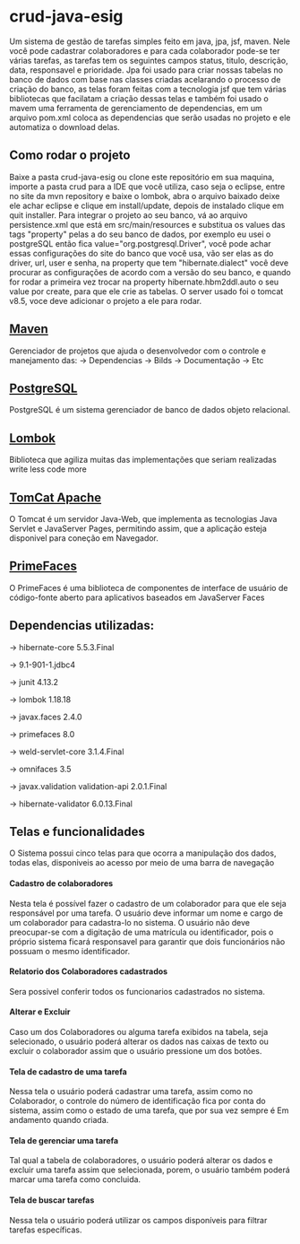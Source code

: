 # crud-java-esig
Um sistema de gestão de tarefas simples feito em java, jpa, jsf, maven. Nele você pode cadastrar colaboradores e para cada colaborador pode-se ter várias tarefas, as tarefas tem os seguintes campos status, titulo, descrição, data, responsavel e prioridade. Jpa foi usado para criar nossas tabelas no banco de dados com base nas classes criadas acelarando o processo de criação do banco, as telas foram feitas com a tecnologia jsf que tem várias bibliotecas que facilatam a criação dessas telas e também foi usado o mavem uma ferramenta de gerenciamento de dependencias, em um arquivo pom.xml coloca as dependencias que serão usadas no projeto e ele automatiza o download delas.

<h2> Como rodar o projeto </h2>
Baixe a pasta crud-java-esig ou clone este repositório em sua maquina, importe a pasta crud para a IDE que você utiliza, caso seja o eclipse, entre no site da mvn repository e baixe o lombok, abra o arquivo baixado deixe ele achar eclipse e clique em install/update, depois de instalado clique em quit installer. Para integrar o projeto ao seu banco, vá ao arquivo persistence.xml que está em src/main/resources e substitua os values das tags "property" pelas a do seu banco de dados, por exemplo eu usei o postgreSQL então fica value="org.postgresql.Driver", você pode achar essas configurações do site do banco que você usa, vão ser elas as do driver, url, user e senha, na property que tem "hibernate.dialect" você deve procurar as configurações de acordo com a versão do seu banco, e quando for rodar a primeira vez trocar na property hibernate.hbm2ddl.auto o seu value por create, para que ele crie as tabelas. O server usado foi o tomcat v8.5, voce deve adicionar o projeto a ele para rodar.

<h2><a href="https://maven.apache.org/index.html">Maven</a></h2>
Gerenciador de projetos que ajuda o desenvolvedor com o controle e manejamento das: -> Dependencias -> Bilds -> Documentação -> Etc

<h2><a href="https://www.postgresql.org">PostgreSQL</a></h2>
PostgreSQL é um sistema gerenciador de banco de dados objeto relacional.

<h2><a href="http://tomcat.apache.org">Lombok</a></h2>
Biblioteca que agiliza muitas das implementações que seriam realizadas write less code more

<h2><a href="https://projectlombok.org">TomCat Apache</a></h2>
O Tomcat é um servidor Java-Web, que implementa as tecnologias Java Servlet e JavaServer Pages, permitindo assim, que a aplicação esteja disponivel para coneção em Navegador.

<h2><a href="https://www.primefaces.org">PrimeFaces</a></h2>
O PrimeFaces é uma biblioteca de componentes de interface de usuário de código-fonte aberto para aplicativos baseados em JavaServer Faces

<h2>Dependencias utilizadas:</h2>

-> hibernate-core 5.5.3.Final

-> 9.1-901-1.jdbc4

-> junit 4.13.2

-> lombok 1.18.18

-> javax.faces 2.4.0

-> primefaces 8.0

-> weld-servlet-core 3.1.4.Final

-> omnifaces 3.5

-> javax.validation validation-api 2.0.1.Final

-> hibernate-validator 6.0.13.Final


<h2>Telas e funcionalidades</h2>
O Sistema possui cinco telas para que ocorra a manipulação dos dados, todas elas, disponiveis ao acesso por meio de uma barra de navegação


<h4>Cadastro de colaboradores</h4>
Nesta tela é possível fazer o cadastro de um colaborador para que ele seja responsável por uma tarefa. O usuário deve informar um nome e cargo de um colaborador para cadastra-lo no sistema. O usuário não deve preocupar-se com a digitação de uma matrícula ou identificador, pois o próprio sistema ficará responsavel para garantir que dois funcionários não possuam o mesmo identificador.

<h4>Relatorio dos Colaboradores cadastrados</h4>
Sera possivel conferir todos os funcionarios cadastrados no sistema.

<h4>Alterar e Excluir</h4>
Caso um dos Colaboradores ou alguma tarefa exibidos na tabela, seja selecionado, o usuário poderá alterar os dados nas caixas de texto ou excluir o colaborador assim que o usuário pressione um dos botões.

<h4>Tela de cadastro de uma tarefa</h4>
Nessa tela o usuário poderá cadastrar uma tarefa, assim como no Colaborador, o controle do número de identificação fica por conta do sistema, assim como o estado de uma tarefa, que por sua vez sempre é Em andamento quando criada.

<h4>Tela de gerenciar  uma tarefa</h4>
Tal qual a tabela de colaboradores, o usuário poderá alterar os dados e excluir uma tarefa assim que selecionada, porem, o usuário também poderá marcar uma tarefa como concluida.

<h4>Tela de buscar tarefas</h4>
Nessa tela o usuário poderá utilizar os campos disponíveis para filtrar tarefas específicas.
